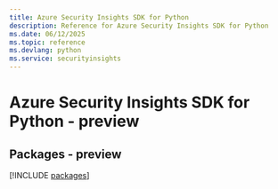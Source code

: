 ```yaml
---
title: Azure Security Insights SDK for Python
description: Reference for Azure Security Insights SDK for Python
ms.date: 06/12/2025
ms.topic: reference
ms.devlang: python
ms.service: securityinsights
---
```

# Azure Security Insights SDK for Python - preview
## Packages - preview
[!INCLUDE [packages](security-insights-index.md)]